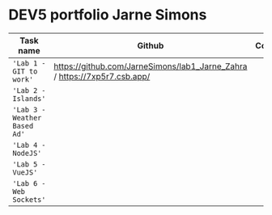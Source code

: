 # DEV5 portfolio Jarne Simons

| Task name                    | Github | Codesandbox |
| ---------------------------- | ----------- | ---- |
| `'Lab 1 - GIT to work'`      |https://github.com/JarneSimons/lab1_Jarne_Zahra / https://7xp5r7.csb.app/   |
| `'Lab 2 - Islands'`          |             |      |
| `'Lab 3 - Weather Based Ad'` |             |      |
| `'Lab 4 - NodeJS'`           |             |      |
| `'Lab 5 - VueJS'`            |             |      |
| `'Lab 6 - Web Sockets'`      |             |      |

